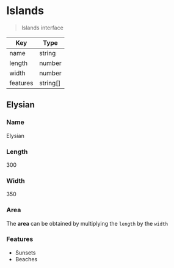 <!--
  Eden is full of beautiful islands...
-->

# Islands

> Islands interface

| Key        | Type        |
|------------|-------------|
| name       | string      |
| length     | number      |
| width      | number      |
| features   | string[]    |

<!-- ...one of them is named Elysian -->
## Elysian

### Name

Elysian

### Length

300

### Width

350

### Area

The **area** can be obtained by multiplying the `length` by the `width`

### Features

- Sunsets
- Beaches
